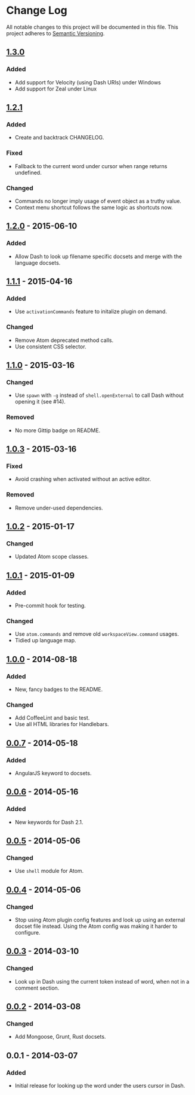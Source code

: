 # Change Log

All notable changes to this project will be documented in this file. This project adheres to [Semantic Versioning](http://semver.org/).

## [1.3.0](https://github.com/blakeembrey/atom-dash/compare/v1.2.1...v1.3.0)

### Added

- Add support for Velocity (using Dash URIs) under Windows
- Add support for Zeal under Linux

## [1.2.1](https://github.com/blakeembrey/atom-dash/compare/v1.2.0...v1.2.1)

### Added

- Create and backtrack CHANGELOG.

### Fixed

- Fallback to the current word under cursor when range returns undefined.

### Changed

- Commands no longer imply usage of event object as a truthy value.
- Context menu shortcut follows the same logic as shortcuts now.

## [1.2.0](https://github.com/blakeembrey/atom-dash/compare/v1.1.1...v1.2.0) - 2015-06-10

### Added

- Allow Dash to look up filename specific docsets and merge with the language docsets.

## [1.1.1](https://github.com/blakeembrey/atom-dash/compare/v1.1.0...v1.1.1) - 2015-04-16

### Added

- Use `activationCommands` feature to initalize plugin on demand.

### Changed

- Remove Atom deprecated method calls.
- Use consistent CSS selector.

## [1.1.0](https://github.com/blakeembrey/atom-dash/compare/v1.0.3...v1.1.0) - 2015-03-16

### Changed

- Use `spawn` with `-g` instead of `shell.openExternal` to call Dash without opening it (see #14).

### Removed

- No more Gittip badge on README.

## [1.0.3](https://github.com/blakeembrey/atom-dash/compare/v1.0.2...v1.0.3) - 2015-03-16

### Fixed

- Avoid crashing when activated without an active editor.

### Removed

- Remove under-used dependencies.

## [1.0.2](https://github.com/blakeembrey/atom-dash/compare/v1.0.1...v1.0.2) - 2015-01-17

### Changed

- Updated Atom scope classes.

## [1.0.1](https://github.com/blakeembrey/atom-dash/compare/v1.0.0...v1.0.1) - 2015-01-09

### Added

- Pre-commit hook for testing.

### Changed

- Use `atom.commands` and remove old `workspaceView.command` usages.
- Tidied up language map.

## [1.0.0](https://github.com/blakeembrey/atom-dash/compare/v0.0.7...v1.0.0) - 2014-08-18

### Added

- New, fancy badges to the README.

### Changed

- Add CoffeeLint and basic test.
- Use all HTML libraries for Handlebars.

## [0.0.7](https://github.com/blakeembrey/atom-dash/compare/v0.0.6...v0.0.7) - 2014-05-18

### Added

- AngularJS keyword to docsets.

## [0.0.6](https://github.com/blakeembrey/atom-dash/compare/v0.0.5...v0.0.6) - 2014-05-16

### Added

- New keywords for Dash 2.1.

## [0.0.5](https://github.com/blakeembrey/atom-dash/compare/v0.0.4...v0.0.5) - 2014-05-06

### Changed

- Use `shell` module for Atom.

## [0.0.4](https://github.com/blakeembrey/atom-dash/compare/v0.0.3...v0.0.4) - 2014-05-06

### Changed

- Stop using Atom plugin config features and look up using an external docset file instead. Using the Atom config was making it harder to configure.

## [0.0.3](https://github.com/blakeembrey/atom-dash/compare/v0.0.2...v0.0.3) - 2014-03-10

### Changed

- Look up in Dash using the current token instead of word, when not in a comment section.

## [0.0.2](https://github.com/blakeembrey/atom-dash/compare/v0.0.1...v0.0.2) - 2014-03-08

### Changed

- Add Mongoose, Grunt, Rust docsets.

## 0.0.1 - 2014-03-07

### Added

- Initial release for looking up the word under the users cursor in Dash.
